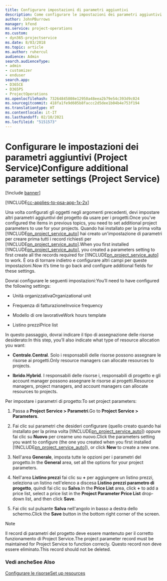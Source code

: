 ```yaml
---
title: Configurare impostazioni di parametri aggiuntivi
description: Come configurare le impostazioni dei parametri aggiuntivi in Project Service
author: JohnPBurrows
manager: kfend
ms.service: project-operations
ms.custom:
- dyn365-projectservice
ms.date: 8/03/2018
ms.topic: article
ms.author: ruhercul
audience: Admin
search.audienceType:
- admin
- customizer
- enduser
search.app:
- D365CE
- D365PS
- ProjectOperations
ms.openlocfilehash: 73264845808e12950a48eea2b79e54c393d9c024
ms.sourcegitcommit: 418fa1fe9d605b8faccc2d5dee1b04b4e753f194
ms.translationtype: HT
ms.contentlocale: it-IT
ms.lasthandoff: 02/10/2021
ms.locfileid: "5151573"
---
```

# <a name="configure-additional-parameter-settings-project-service"></a><span data-ttu-id="9b8da-103">Configurare le impostazioni dei parametri aggiuntivi (Project Service)</span><span class="sxs-lookup"><span data-stu-id="9b8da-103">Configure additional parameter settings (Project Service)</span></span>

[!include [banner](../includes/psa-now-project-operations.md)]

[!INCLUDE[cc-applies-to-psa-app-1x-2x](../includes/cc-applies-to-psa-app-1x-2x.md)]

<span data-ttu-id="9b8da-104">Una volta configurati gli oggetti negli argomenti precedenti, devi impostare altri parametri aggiuntivi del progetto da usare per i progetti.</span><span class="sxs-lookup"><span data-stu-id="9b8da-104">Once you’ve configured the items in previous topics, you need to set additional project parameters to use for your projects.</span></span> <span data-ttu-id="9b8da-105">Quando hai installato per la prima volta [!INCLUDE[pn_project_service_auto](../includes/pn-project-service-auto.md)] hai creato un'impostazione di parametri per creare prima tutti i record richiesti per [!INCLUDE[pn_project_service_auto](../includes/pn-project-service-auto.md)].</span><span class="sxs-lookup"><span data-stu-id="9b8da-105">When you first installed [!INCLUDE[pn_project_service_auto](../includes/pn-project-service-auto.md)], you created a parameters setting to first create all the records required for [!INCLUDE[pn_project_service_auto](../includes/pn-project-service-auto.md)] to work.</span></span> <span data-ttu-id="9b8da-106">È ora di tornare indietro e configurare altri campi per queste impostazioni.</span><span class="sxs-lookup"><span data-stu-id="9b8da-106">Now it’s time to go back and configure additional fields for these settings.</span></span>  
  
 <span data-ttu-id="9b8da-107">Dovrai configurare le seguenti impostazioni:</span><span class="sxs-lookup"><span data-stu-id="9b8da-107">You’ll need to have configured the following settings:</span></span>  
  
-   <span data-ttu-id="9b8da-108">Unità organizzativa</span><span class="sxs-lookup"><span data-stu-id="9b8da-108">Organizational unit</span></span>  
  
-   <span data-ttu-id="9b8da-109">Frequenza di fatturazione</span><span class="sxs-lookup"><span data-stu-id="9b8da-109">Invoice frequency</span></span>  
  
-   <span data-ttu-id="9b8da-110">Modello di ore lavorative</span><span class="sxs-lookup"><span data-stu-id="9b8da-110">Work hours template</span></span>  
  
-   <span data-ttu-id="9b8da-111">Listino prezzi</span><span class="sxs-lookup"><span data-stu-id="9b8da-111">Price list</span></span>  
 
<span data-ttu-id="9b8da-112">In questo passaggio, dovrai indicare il tipo di assegnazione delle risorse desiderato:</span><span class="sxs-lookup"><span data-stu-id="9b8da-112">In this step, you’ll also indicate what type of resource allocation you want:</span></span>  
  
- <span data-ttu-id="9b8da-113">**Centrale**.</span><span class="sxs-lookup"><span data-stu-id="9b8da-113">**Central**.</span></span> <span data-ttu-id="9b8da-114">Solo i responsabili delle risorse possono assegnare le risorse ai progetti.</span><span class="sxs-lookup"><span data-stu-id="9b8da-114">Only resource managers can allocate resources to projects.</span></span>  
  
- <span data-ttu-id="9b8da-115">**Ibrido**.</span><span class="sxs-lookup"><span data-stu-id="9b8da-115">**Hybrid**.</span></span> <span data-ttu-id="9b8da-116">I responsabili delle risorse i, responsabili di progetto e gli account manager possono assegnare le risorse ai progetti.</span><span class="sxs-lookup"><span data-stu-id="9b8da-116">Resource managers, project managers, and account managers can allocate resources to projects.</span></span>  
  
 
<span data-ttu-id="9b8da-117">Per impostare i parametri di progetto:</span><span class="sxs-lookup"><span data-stu-id="9b8da-117">To set project parameters:</span></span>  
  
1. <span data-ttu-id="9b8da-118">Passa a **Project Service > Parametri**.</span><span class="sxs-lookup"><span data-stu-id="9b8da-118">Go to **Project Service > Parameters**.</span></span>  
  
2. <span data-ttu-id="9b8da-119">Fai clic sui parametri che desideri configurare (quello creato quando hai installato per la prima volta [!INCLUDE[pn_project_service_auto](../includes/pn-project-service-auto.md)]) oppure fai clic su **Nuovo** per crearne uno nuovo.</span><span class="sxs-lookup"><span data-stu-id="9b8da-119">Click the parameters setting you want to configure (the one you created when you first installed [!INCLUDE[pn_project_service_auto](../includes/pn-project-service-auto.md)]), or click **New** to create a new one.</span></span>  
  
3. <span data-ttu-id="9b8da-120">Nell'area **Generale**, imposta tutte le opzioni per i parametri del progetto.</span><span class="sxs-lookup"><span data-stu-id="9b8da-120">In the **General** area, set all the options for your project parameters.</span></span>  
  
4. <span data-ttu-id="9b8da-121">Nell'area **Listino prezzi** fai clic su **+** per aggiungere un listino prezzi, seleziona un listino nell'elenco a discesa **Listino prezzi parametro di progetto**, quindi fai clic su **Salva**.</span><span class="sxs-lookup"><span data-stu-id="9b8da-121">In the **Price List** area, click **+** to add a price list, select a price list in the **Project Parameter Price List** drop-down list, and then click **Save**.</span></span>  
  
5. <span data-ttu-id="9b8da-122">Fai clic sul pulsante **Salva** nell'angolo in basso a destra dello schermo.</span><span class="sxs-lookup"><span data-stu-id="9b8da-122">Click the **Save** button in the bottom right corner of the screen.</span></span>  

> [!NOTE]
> <span data-ttu-id="9b8da-123">Il record di parametri del progetto deve essere mantenuto per il corretto funzionamento di Project Service.</span><span class="sxs-lookup"><span data-stu-id="9b8da-123">The project parameter record must be maintained for Project Service to function correcly.</span></span> <span data-ttu-id="9b8da-124">Questo record non deve essere eliminato.</span><span class="sxs-lookup"><span data-stu-id="9b8da-124">This record should not be deleted.</span></span>

### <a name="see-also"></a><span data-ttu-id="9b8da-125">Vedi anche</span><span class="sxs-lookup"><span data-stu-id="9b8da-125">See Also</span></span>  
 [<span data-ttu-id="9b8da-126">Configurare le risorse</span><span class="sxs-lookup"><span data-stu-id="9b8da-126">Set up resources</span></span>](../psa/set-up-resources.md)
